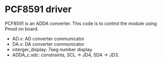 # PCF8591 driver
PCF8591 is an ADDA converter. This code is to control the module using Pmod on board.

- AD.v: AD converter communicator
- DA.v: DA converter communicator
- interger_display: 7seg number display
- ADDA_c.xdc: constraints, SCL -> JD4, SDA -> JD3.